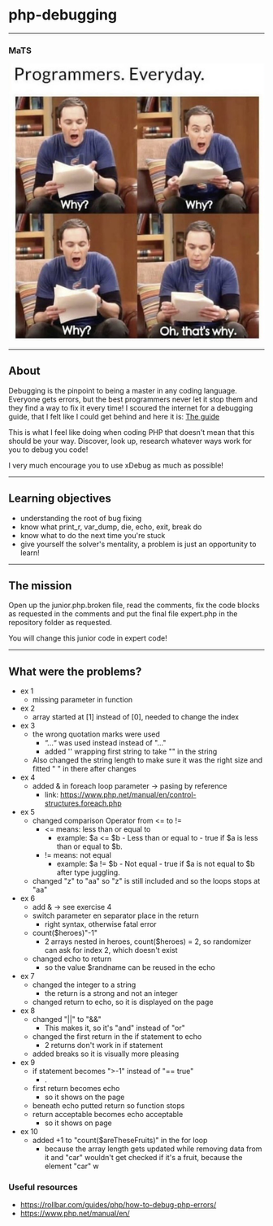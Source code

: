# php-debugging

---
### MaTS
![debugging-meme](images/debugging-meme.png)

---
## About
Debugging is the pinpoint to being a master in any coding language.
Everyone gets errors, but the best programmers never let it stop them and they find a way to fix it every time! I scoured the internet for a debugging guide, that I felt like I could get behind and here it is: [The guide](https://rollbar.com/guides/php/how-to-debug-php-errors/)

This is what I feel like doing when coding PHP that doesn't mean that this should be your way. Discover, look up, research whatever ways work for you to debug you code!

I very much encourage you to use xDebug as much as possible!

---
## Learning objectives
- understanding the root of bug fixing
- know what print_r, var_dump, die, echo, exit, break do
- know what to do the next time you're stuck
- give yourself the solver's mentality, a problem is just an opportunity to learn!
---
## The mission
Open up the junior.php.broken file, read the comments, fix the code blocks as requested in the comments and put the final file expert.php in the repository folder as requested.

You will change this junior code in expert code!

---
## What were the problems?

- ex 1
  - missing parameter in function
- ex 2
  - array started at [1] instead of [0], needed to change the index
- ex 3
  - the wrong quotation marks were used
    - “...“ was used instead instead of "..."
    - added '' wrapping first string to take "" in the string
  - Also changed the string length to make sure it was the right size and fitted " " in there after changes
- ex 4
  - added & in foreach loop parameter -> pasing by reference
    - link: https://www.php.net/manual/en/control-structures.foreach.php
- ex 5
  - changed comparison Operator from <= to !=
    - <= means: less than or equal to
      - example: $a <= $b - Less than or equal to - true if $a is less than or equal to $b.
    - != means: not equal
      - example: $a != $b - Not equal - true if $a is not equal to $b after type juggling.
  - changed "z" to "aa" so "z" is still included and so the loops stops at "aa"
- ex 6
  - add & -> see exercise 4
  - switch parameter en separator place in the return
    - right syntax, otherwise fatal error
  - count($heroes)"-1"
    - 2 arrays nested in heroes, count($heroes) = 2, so randomizer can ask for index 2, which doesn't exist 
  - changed echo to return
    - so the value $randname can be reused in the echo
- ex 7
  - changed the integer to a string
    - the return is a strong and not an integer
  - changed return to echo, so it is displayed on the page
- ex 8
  - changed "||" to "&&" 
    - This makes it, so it's "and" instead of "or"
  - changed the first return in the if statement to echo
    - 2 returns don't work in if statement
  - added breaks so it is visually more pleasing
- ex 9
  - if statement becomes ">-1" instead of "== true"
    - .
  - first return becomes echo
    - so it shows on the page
  - beneath echo putted return so function stops
  - return acceptable becomes echo acceptable
    - so it shows on page
- ex 10
  - added +1 to "count($areTheseFruits)" in the for loop
    - because the array length gets updated while removing data from it and "car" wouldn't get checked if it's a fruit, because the element "car" w

### Useful resources 

- https://rollbar.com/guides/php/how-to-debug-php-errors/
- https://www.php.net/manual/en/
